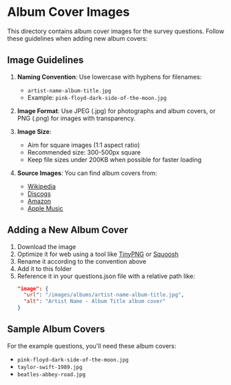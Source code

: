 # Album Cover Images

This directory contains album cover images for the survey questions. Follow these guidelines when adding new album covers:

## Image Guidelines

1. **Naming Convention**: Use lowercase with hyphens for filenames:

   - `artist-name-album-title.jpg`
   - Example: `pink-floyd-dark-side-of-the-moon.jpg`

2. **Image Format**: Use JPEG (.jpg) for photographs and album covers, or PNG (.png) for images with transparency.

3. **Image Size**:

   - Aim for square images (1:1 aspect ratio)
   - Recommended size: 300-500px square
   - Keep file sizes under 200KB when possible for faster loading

4. **Source Images**: You can find album covers from:
   - [Wikipedia](https://www.wikipedia.org/)
   - [Discogs](https://www.discogs.com/)
   - [Amazon](https://www.amazon.com/)
   - [Apple Music](https://www.apple.com/apple-music/)

## Adding a New Album Cover

1. Download the image
2. Optimize it for web using a tool like [TinyPNG](https://tinypng.com/) or [Squoosh](https://squoosh.app/)
3. Rename it according to the convention above
4. Add it to this folder
5. Reference it in your questions.json file with a relative path like:
   ```json
   "image": {
     "url": "/images/albums/artist-name-album-title.jpg",
     "alt": "Artist Name - Album Title album cover"
   }
   ```

## Sample Album Covers

For the example questions, you'll need these album covers:

- `pink-floyd-dark-side-of-the-moon.jpg`
- `taylor-swift-1989.jpg`
- `beatles-abbey-road.jpg`
